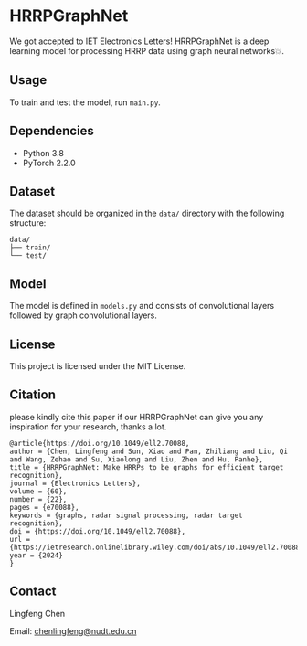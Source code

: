 # HRRPGraphNet
We got accepted to IET Electronics Letters!
HRRPGraphNet is a deep learning model for processing HRRP data using graph neural networks💥.

## Usage

To train and test the model, run `main.py`.

## Dependencies
- Python 3.8
- PyTorch 2.2.0

## Dataset

The dataset should be organized in the `data/` directory with the following structure:

```
data/
├── train/
└── test/
```

## Model

The model is defined in `models.py` and consists of convolutional layers followed by graph convolutional layers.

## License

This project is licensed under the MIT License.

## Citation
please kindly cite this paper if our HRRPGraphNet can give you any inspiration for your research, thanks a lot.

```
@article{https://doi.org/10.1049/ell2.70088,
author = {Chen, Lingfeng and Sun, Xiao and Pan, Zhiliang and Liu, Qi and Wang, Zehao and Su, Xiaolong and Liu, Zhen and Hu, Panhe},
title = {HRRPGraphNet: Make HRRPs to be graphs for efficient target recognition},
journal = {Electronics Letters},
volume = {60},
number = {22},
pages = {e70088},
keywords = {graphs, radar signal processing, radar target recognition},
doi = {https://doi.org/10.1049/ell2.70088},
url = {https://ietresearch.onlinelibrary.wiley.com/doi/abs/10.1049/ell2.70088},
year = {2024}
}
```

## Contact

Lingfeng Chen

Email: chenlingfeng@nudt.edu.cn
